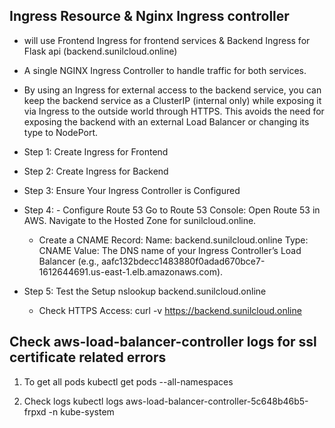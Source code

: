 
## Ingress Resource & Nginx Ingress controller
- will use Frontend Ingress for frontend services & Backend Ingress for Flask api (backend.sunilcloud.online)
- A single NGINX Ingress Controller to handle traffic for both services.
- By using an Ingress for external access to the backend service, you can keep the backend service as a ClusterIP (internal only) while exposing it via Ingress to the outside world through HTTPS. This avoids the need for exposing the backend with an external Load Balancer or changing its type to NodePort.

- Step 1: Create Ingress for Frontend
- Step 2: Create Ingress for Backend
- Step 3: Ensure Your Ingress Controller is Configured
- Step 4: - Configure Route 53
        Go to Route 53 Console:
	Open Route 53 in AWS.
	Navigate to the Hosted Zone for sunilcloud.online.

	- Create a CNAME Record:
	Name: backend.sunilcloud.online
	Type: CNAME
	Value: The DNS name of your Ingress Controller’s Load Balancer (e.g., aafc132bdecc1483880f0adad670bce7-1612644691.us-east-1.elb.amazonaws.com).
- Step 5: Test the Setup
	nslookup backend.sunilcloud.online

	- Check HTTPS Access:
	curl -v https://backend.sunilcloud.online


## Check aws-load-balancer-controller logs for ssl certificate related errors

1. To get all pods
kubectl get pods --all-namespaces

2. Check logs
kubectl logs aws-load-balancer-controller-5c648b46b5-frpxd -n kube-system


